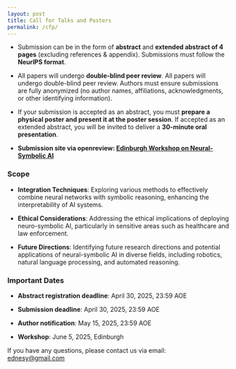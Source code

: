 ```yaml
---
layout: post
title: Call for Talks and Posters
permalink: /cfp/
---
```


<!-- The Workshop will be held in person on Monday, 13 May 2024, in Singapore, as a part of the [The Web Conference 2024](https://www2024.thewebconf.org/). -->

<!-- and for **the camera ready submission**, which has the correct notice at the first page of your paper. Please use the option `\usepackage[final]{xx}` in your main text file. Please **upload your camera ready version via making a revision at OpenReview**.  -->


<!--
We welcome contributions on a broad range of Neural-Symbolic AI topics, including (but not limited to):  

- Probabilistic Logic programming and deep learning 
- Explainable AI via symbolic methods 
- Neural-symbolic reasoning in LLM
- Integration of LLM and symbolic methods  
- Hybrid AI architectures for decision-making  
- Theoretical foundations of neural-symbolic AI systems
- Benchmarking neural-symbolic AI systems
- Applications 
-->


- Submission can be in the form of **abstract** and **extended abstract of 4 pages** (excluding references & appendix). Submissions must follow the **NeurIPS format**. 

- All papers will undergo **double-blind peer review**. All papers will undergo double-blind peer review.  Authors must ensure submissions are fully anonymized (no author names, affiliations, acknowledgments, or other identifying information). 

-  If your submission is accepted as an abstract, you must **prepare a physical poster and present it at the poster session**. If accepted as an extended abstract, you will be invited to deliver a **30-minute oral presentation**.

- **Submission site via openreview: [Edinburgh Workshop on Neural-Symbolic AI](openreview)** <br>


### Scope

- **Integration Techniques**: Exploring various methods to effectively combine neural networks with symbolic reasoning, enhancing the interpretability of AI systems.

- **Ethical Considerations**: Addressing the ethical implications of deploying neuro-symbolic AI, particularly in sensitive areas such as healthcare and law enforcement.

- **Future Directions**: Identifying future research directions and potential applications of neural-symbolic AI in diverse fields, including robotics, natural language processing, and automated reasoning.


<!-- Posters will need to be A1 size 23.4”w x 33.1”h (W 59.4 x H 89.1 cm) size, portrait (not landscape) and must be submitted in PDF format. Outstanding posters will be invited for a talk. -->

<!--Posters will need to be A1 size, portrait (not landscape) and must be submitted in PDF format. -->
<!-- ~~8~~ 9 pages (excluding references and supplementary materials).  -->
<!--**6 presented by oral talks.** -->
<!--**We will select xx papers for short spotlight presentations and 2 papers for the outstanding paper.**-->
<!-- by [contacting the workshop committee](mailto:xx@xx.com). -->
<!-- We sincerely appreciate the sponsorship from xx on our workshop. -->

### Important Dates

- **Abstract registration deadline**: April 30, 2025, 23:59 AOE <br>

- **Submission deadline**: April 30, 2025, 23:59 AOE

- **Author notification**: May 15, 2025, 23:59 AOE

- **Workshop**: June 5, 2025, Edinburgh <br>


If you have any questions, please contact us via email:<br>
[ednesy@gmail.com](mailto:ednesy@gmail.com)

<!-- ### Sponsorship
*WWW 2024 xx Workshop is generously sponsored by xx.*
<img src="https://github.com/xx/xx.github.io/blob/master/images/xx.png?raw=true" alt="xx sponsorship" width="250" height="85"> -->
